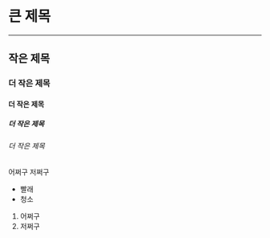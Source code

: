 # 큰 제목

---

## 작은 제목

### 더 작은 제목
#### 더 작은 제목
##### 더 작은 제목
###### 더 작은 제목

어쩌구 저쩌구

- 빨래
- 청소

1. 어쩌구
2. 저쩌구